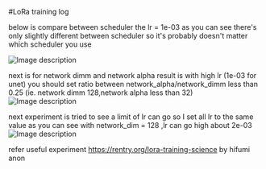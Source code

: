 #LoRa training log

below is compare between scheduler the lr = 1e-03 as you can see there's only slightly different between scheduler so it's probably doesn't matter which scheduler you use

![Image description](https://i.imgur.com/jl1rpTq.jpeg)

next is for network dimm and network alpha result is with high lr (1e-03 for unet) you should set ratio between network_alpha/network_dimm less than 0.25 (ie. network dimm 128,network alpha less than 32)
![Image description](https://i.imgur.com/FMwqoai.jpg)

next experiment is tried to see a limit of lr can go so I set all lr to the same value as you can see with network_dim = 128 ,lr can go high about 2e-03
![Image description](https://i.imgur.com/cj6NXr6.jpeg)


refer useful experiment  https://rentry.org/lora-training-science by hifumi anon
